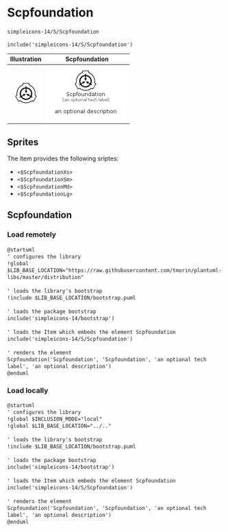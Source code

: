 # Scpfoundation


```text
simpleicons-14/S/Scpfoundation
```

```text
include('simpleicons-14/S/Scpfoundation')
```



| Illustration | Scpfoundation |
| :---: | :---: |
| ![illustration for Illustration](../../simpleicons-14/S/Scpfoundation.png) | ![illustration for Scpfoundation](../../simpleicons-14/S/Scpfoundation.Local.png) |



## Sprites
The item provides the following sriptes:

- `<$ScpfoundationXs>`
- `<$ScpfoundationSm>`
- `<$ScpfoundationMd>`
- `<$ScpfoundationLg>`





## Scpfoundation

### Load remotely
```plantuml
@startuml
' configures the library
!global $LIB_BASE_LOCATION="https://raw.githubusercontent.com/tmorin/plantuml-libs/master/distribution"

' loads the library's bootstrap
!include $LIB_BASE_LOCATION/bootstrap.puml

' loads the package bootstrap
include('simpleicons-14/bootstrap')

' loads the Item which embeds the element Scpfoundation
include('simpleicons-14/S/Scpfoundation')

' renders the element
Scpfoundation('Scpfoundation', 'Scpfoundation', 'an optional tech label', 'an optional description')
@enduml
```

### Load locally
```plantuml
@startuml
' configures the library
!global $INCLUSION_MODE="local"
!global $LIB_BASE_LOCATION="../.."

' loads the library's bootstrap
!include $LIB_BASE_LOCATION/bootstrap.puml

' loads the package bootstrap
include('simpleicons-14/bootstrap')

' loads the Item which embeds the element Scpfoundation
include('simpleicons-14/S/Scpfoundation')

' renders the element
Scpfoundation('Scpfoundation', 'Scpfoundation', 'an optional tech label', 'an optional description')
@enduml
```

